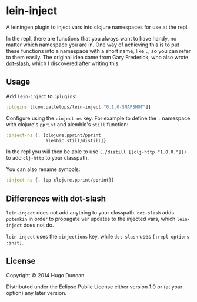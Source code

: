 # lein-inject

A leiningen plugin to inject vars into clojure namespaces for use at
the repl.

In the repl, there are functions that you always want to have handy,
no matter which namespace you are in.  One way of achieving this is to
put these functions into a namespace with a short name, like `.`, so
you can refer to them easily.  The original idea came from Gary
Frederick, who also wrote [dot-slash][dot-slash], which I discovered
after writing this.

## Usage

Add `lein-inject` to `:plugins`:

```clj
:plugins [[com.palletops/lein-inject "0.1.0-SNAPSHOT"]]
```

Configure using the `:inject-ns` key.  For example to define the `.`
namespace with clojure's `pprint` and alembic's `still` function:

```clj
:inject-ns {. [clojure.pprint/pprint
               alembic.still/distill]}
```

In the repl you will then be able to use `(./distill
[[clj-http "1.0.0."]])` to add `clj-http` to your classpath.

You can also rename symbols:

```clj
:inject-ns {. {pp clojure.pprint/pprint}}
```

## Differences with dot-slash

`lein-inject` does not add anything to your classpath.  `dot-slash`
adds `potemkin` in order to propagate var updates to the injected
vars, which `lein-inject` does not do.

`lein-inject` uses the `:injections` key, while `dot-slash` uses
`[:repl-options :init]`.

## License

Copyright © 2014 Hugo Duncan

Distributed under the Eclipse Public License either version 1.0 or (at
your option) any later version.


[dot-slash]:https://github.com/gfredericks/dot-slash "Gary Frederick's dot-slash plugin"
